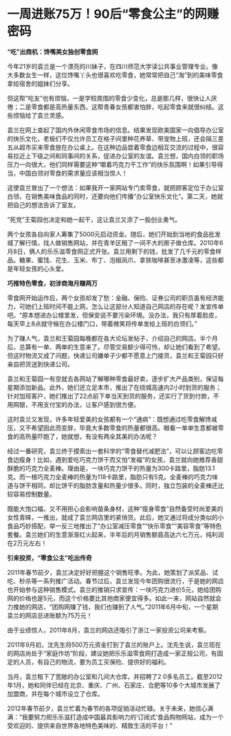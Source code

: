 # 一周进账75万！90后“零食公主”的网赚密码

**“吃”出商机：馋嘴美女独创零食网**

今年21岁的袁兰是一个漂亮的川妹子，在四川师范大学读公共事业管理专业。像大多数女生一样，这位馋嘴丫头也很喜欢吃零食，她常常把自己“淘”到的美味零食拿给宿舍的姐妹们分享。 

但这帮“吃友”也有烦恼，一是学校周围的零食少变化，总是那几样，很快让人厌倦；二是零食都是高热量东西，这帮青春女孩都害怕胖，吃起零食来就很纠结。这些烦恼给了袁兰灵感。 

袁兰在网上查起了国内外休闲零食市场的信息。结果发现欧美国家一向倡导办公室的快乐文化，老板们不仅允许员工在格子间里种花养草、带宠物上班，还会隔三差五从超市买来零食放在办公桌上。在这种边品尝着零食边相互交流的过程中，很容易拉近上下级之间和同事间的关系，促进办公室的友谊。袁兰想，国内白领的职场压力一向很大，他们同样需要这种“嚼着巧克力干工作”的快乐氛围啊！如果引导得当，中国白领对零食的需求量应该相当惊人！ 

这使袁兰冒出了一个想法：如果我开一家网站专门卖零食，就把顾客定位于办公室白领，在销售美味食品的同时，还要向他们传播“办公室快乐文化”。第二天，她就把自己的想法告诉了室友。 

“死党”王菊园也决定和她一起干，这让袁兰又添了一股创业勇气。 

两个女孩各自向家人筹集了5000元启动资金。随后，她们开始到当地的食品批发城了解行情，找人做销售网站，并在青羊区租了一间不大的房子做仓库。2010年6月8日，俩人的乐乐滋零食网正式开张。袁兰用剩下的钱，批发了几千元的零食样品。糖果、蜜饯、花生、玉米、布丁、泡椒凤爪、拿铁咖啡甚至冰激凌等，这些都是年轻女孩的心头爱。 

**巧推特色零食，初涉商海月赚两万**

零食网开始运作后，两个女孩却发了愁：金融、保险、证券公司的职员虽有经济能力，可她们上班时间不能上网，怎么让这部分人知道自己网店的存在呢？发宣传单吧。“原本想进办公楼里发，但保安说不要污染环境。没办法，我只有厚着脸皮，每天早上8点就守候在办公楼门口，带着微笑将传单发给上班的白领们。” 

为了赚人气，袁兰和王菊园每晚都在各大论坛发帖子，介绍自己的网店。半个月后，总算有一单、两单的生意来了。尽管交易额少得可怜，却让她们看到了希望。但这时物流又成了问题，快递公司嫌单子少都不愿意上门接货，袁兰和王菊园只好亲自把货送到快递公司。 

袁兰和王菊园一有空就去各网站了解哪种零食最好卖，逐步扩大产品类别，保证每星期添加新品。此外，她们还立足本市，推出了在绕城高速内2小时到货的服务；针对加班客户，她们推出了22点前下单当天到货的服务，还实行了货到付款，不用网银，不用支付宝的办法，让客户感到很方便。 

这时袁兰又发现，许多年轻爱美的女孩都有一个“通病”：既想通过吃零食解馋减压，又不希望因此而变胖，毕竟大多数零食的热量都很高。眼看一单单生意都被零食的高热量吓跑了，她就想，有没有两全其美的办法呢？ 

经过一番研究，袁兰终于摸索出一套科学的“零食替代减肥法”，可以让顾客边吃零食边瘦身！比如，遇到爱吃巧克力饼干而又怕“发福”的女孩，袁兰就向她推荐香甜酥脆的巧克力全麦棒。理由是，一块巧克力饼干的热量为300卡路里，脂肪13.1克。而一根巧克力全麦棒的热量为118卡路里，脂肪只有5克。全麦棒的巧克力味道与饼干相同，却比饼干的脂肪含量和热量少很多。同时，独立包装的全麦棒还比较容易控制数量。 

既能大饱口福，又不用担心会影响苗条身材，这种“瘦身零食”自然备受时尚爱美的女性青睐，一推出，就成了袁兰网店里的紧俏货。此后，她又通过将成分类似的小食品巧妙搭配，举一反三地推出了“办公室减压零食”“快乐零食”“美容零食”等特色套餐。袁兰她们的生意渐渐红火起来，半年后的月销售额竟高达六七万元，纯利润在2万元左右！ 

**引来投资，“零食公主”吃出传奇**

2011年春节前夕，袁兰决定好好把握这个销售旺季。为此，她策划了派奖品、试吃、秒杀等一系列推广活动。春节过后，袁兰发现今年团购很流行，于是她的网店也开始参与这种销售模式。袁兰的推销只求宣传：一块巧克力进价5元，她给团购网的价格也是5元，而这个价格要比其他商家便宜得多。如此一来，网站自然就会力推她的网店，“团购网赚了钱，我们也赚到了人气。”2011年6月中旬，一个星期袁兰的网店总进账额为75万元！ 

由于业绩惊人，2011年8月，袁兰的网店还吸引了浙江一家投资公司来考察。 

2011年9月初，沈先生将500万元资金打到了袁兰的账户上。沈先生说，袁兰现在的网店尚处于“家庭作坊”阶段，建议她把乐乐滋零食网打造成一家正规公司，有固定的人员，有自己的物流，要为员工买保险、提供好的福利。 

当月，袁兰租下了宽敞的办公室和几间大仓库，并招聘了2 0多名员工。截至2012年1月，她和同伴已经在北京、重庆、广州、石家庄、合肥等10多个大城市发展了加盟商，并在每个城市设立了仓库。 

2012年春节前夕，袁兰忙着为春节的各项促销活动忙碌。关于未来，她信心满满：“我要努力把乐乐滋打造成中国最具影响力的‘订阅式’食品购物网站，成为一个受欢迎的、提供来自世界各地特色美味的、精致生活的平台！”